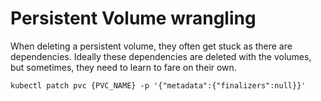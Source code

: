 # Persistent Volume wrangling
When deleting a persistent volume, they often get stuck as there are dependencies. Ideally these dependencies are deleted with the volumes, but sometimes, they need to learn to fare on their own.

```
kubectl patch pvc {PVC_NAME} -p '{"metadata":{"finalizers":null}}'
```
